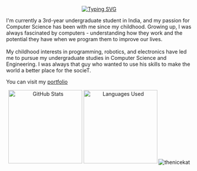 <p align="center">
  <a href="https://git.io/typing-svg">
    <img src="https://readme-typing-svg.demolab.com?font=Fira+Code&pause=1000&random=false&width=435&lines=Hi+there%2C+I'm+Divyateja+Pasupuleti+%F0%9F%91%8B" alt="Typing SVG">
  </a>
</p>

I'm currently a 3rd-year undergraduate student in India, and my passion for
Computer Science has been with me since my childhood. Growing up, I was always
fascinated by computers - understanding how they work and the potential they have
when we program them to improve our lives.
<br />
<br />
My childhood interests in programming, robotics, and electronics have led me to pursue
my undergraduate studies in Computer Science and Engineering. I was always that guy who wanted to
use his skills to make the world a better place for the socieT.
     
You can visit my [portfolio](http://thenicekat.github.io)

<p align="center">
  <img src="https://github-readme-stats.vercel.app/api?username=thenicekat&show_icons=true" alt="GitHub Stats" height="200">
  <img src="https://github-readme-stats.vercel.app/api/top-langs/?username=thenicekat&layout=compact" alt="Languages Used" height="200">
  <img align="center" src="https://github-readme-streak-stats.herokuapp.com/?user=thenicekat&" alt="thenicekat" />
</p>
